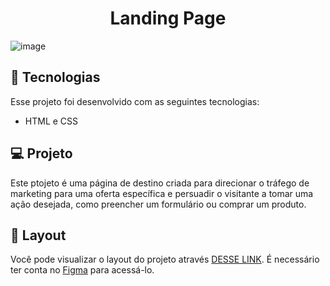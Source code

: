 <h1 align="center"> Landing Page</h1>

![image](https://user-images.githubusercontent.com/100106600/219488458-e0c6a629-d895-4156-9876-0a316e757f3b.png)

## 🚀 Tecnologias

Esse projeto foi desenvolvido com as seguintes tecnologias:

- HTML e CSS

## 💻 Projeto
Este ptojeto é uma página de destino criada para direcionar o tráfego de marketing para uma oferta específica e persuadir o visitante a tomar uma ação desejada, como preencher um formulário ou comprar um produto.

## 🔖 Layout

Você pode visualizar o layout do projeto através [DESSE LINK](https://www.figma.com/file/ciOle17aRvfaTXKV540Onw/Untitled?node-id=0-1&t=Hidbx7mszO0Hbknh-0). É necessário ter conta no [Figma](https://figma.com) para acessá-lo.

